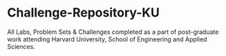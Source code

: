 # Challenge-Repository-KU

All Labs, Problem Sets & Challenges completed as a part of post-graduate work attending Harvard University, School of Engineering and Applied Sciences.
